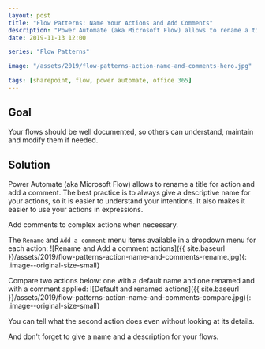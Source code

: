 ```yaml
---
layout: post
title: "Flow Patterns: Name Your Actions and Add Comments"
description: "Power Automate (aka Microsoft Flow) allows to rename a title for action and add a comment. The best practice is to always give a descriptive name for your actions, so it is easier to understand your intentions. It also makes it easier to use your actions in expressions.Add comments to complex actions when nesessary."
date: 2019-11-13 12:00

series: "Flow Patterns"

image: "/assets/2019/flow-patterns-action-name-and-comments-hero.jpg"

tags: [sharepoint, flow, power automate, office 365]
---
```


## Goal

Your flows should be well documented, so others can understand, maintain and modify them if needed.

## Solution

Power Automate (aka Microsoft Flow) allows to rename a title for action and add a comment. The best practice is to always give a descriptive name for your actions, so it is easier to understand your intentions. It also makes it easier to use your actions in expressions.

Add comments to complex actions when necessary.

The `Rename` and `Add a comment` menu items available  in a dropdown menu for each action:
![Rename and Add a comment actions]({{ site.baseurl }}/assets/2019/flow-patterns-action-name-and-comments-rename.jpg){: .image--original-size-small}

Compare two actions below: one with a default name and one renamed and with a comment applied:
![Default and renamed actions]({{ site.baseurl }}/assets/2019/flow-patterns-action-name-and-comments-compare.jpg){: .image--original-size-small}

You can tell what the second action does even without looking at its details.

And don't forget to give a name and a description for your flows.
